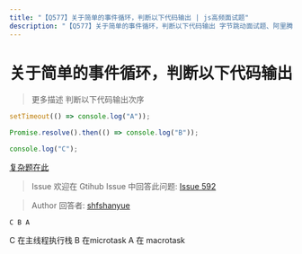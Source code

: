```yaml
---
title: "【Q577】关于简单的事件循环，判断以下代码输出 | js高频面试题"
description: "【Q577】关于简单的事件循环，判断以下代码输出 字节跳动面试题、阿里腾讯面试题、美团小米面试题。"
---
```


# 关于简单的事件循环，判断以下代码输出

> 更多描述
> 判断以下代码输出次序

```js
setTimeout(() => console.log("A"));

Promise.resolve().then(() => console.log("B"));

console.log("C");
```

[复杂题在此](https://github.com/shfshanyue/Daily-Question/issues/528)

> Issue
> 欢迎在 Gtihub Issue 中回答此问题: [Issue 592](https://github.com/shfshanyue/Daily-Question/issues/592)

> Author
> 回答者: [shfshanyue](https://github.com/shfshanyue)

`C B A`

C 在主线程执行栈
B 在microtask
A 在 macrotask
